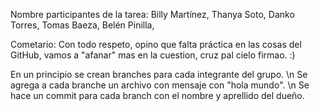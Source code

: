 
Nombre participantes de la tarea:
Billy Martínez,
Thanya Soto,
Danko Torres,
Tomas Baeza,
Belén Pinilla,

Cometario:
Con todo respeto, opino que falta práctica en las cosas del GitHub, vamos a "afanar" mas en la cuestion, cruz pal cielo firmao. :) 

En un principio se crean branches para cada integrante del grupo. \n
Se agrega a cada branche un archivo con mensaje con "hola mundo". \n
Se hace un commit para cada branch con el nombre y aprellido del dueño.
